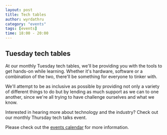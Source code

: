 ```yaml
---
layout: post
title: Tech tables
author: wyrdathru
category: "events"
tags: [events]
time: 18:00 - 20:00
---
```

## Tuesday tech tables
At our monthly Tuesday tech tables, we'll be providing you with the tools to get hands-on while learning. Whether it's hardware, software or a combination of the two, there'll be something for everyone to tinker with.

We'll attempt to be as inclusive as possible by providing not only a variety of different things to do but by lending as much support as we can to one another, since we're all trying to have challenge ourselves and what we know.

Interested in hearing more about technology and the industry? Check out our monthly Thursday tech talks event.

Please check out the <a href="http://napierdevsoc.uk/events/index.html">events calendar</a> for more information.